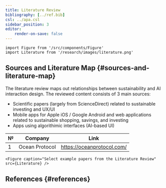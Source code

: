 ```yaml
---
title: Literature Review
bibliography: [../ref.bib]
csl: ../apa.csl
sidebar_position: 3
editor:
    render-on-save: false
---
```


``` mdx-code-block
import Figure from '/src/components/Figure'
import Literature from '/research/images/literature.png'
```

## Sources and Literature Map {#sources-and-literature-map}

The literature review maps out relationships between sustainability and AI interaction design. The reviewed content consists of 3 main sources:

-   Scientific papers (largely from ScienceDirect) related to sustainable investing and UX/UI
-   Mobile apps for Apple iOS / Google Android and web applications related to sustainable shopping, savings, and investing
-   Apps using algorithimic interfaces (AI-based UI)

| №   | Company        | Link                       |
|-----|----------------|----------------------------|
| 1   | Ocean Protocol | https://oceanprotocol.com/ |

``` mdx-code-block
<Figure caption="Select example papers from the Literature Review" src={Literature} />
```

## References {#references}
